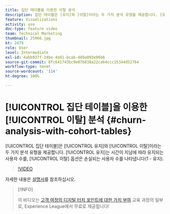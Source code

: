 ```yaml
---
title: 집단 테이블을 이용한 이탈 분석
description: 집단 테이블은 [유지]와 [이탈]이라는 두 가지 분석 유형을 제공합니다. [유지]는 시간이 지남에 따라 유지되는 사용자 수를, [이탈] 옵션은 손실되는 사용자 수를 나타냅니다(1 - 유지).
feature: Visualizations
activity: use
doc-type: feature video
team: Technical Marketing
thumbnail: 25966.jpg
kt: 2479
role: User
level: Intermediate
exl-id: 4abb937f-24be-4a91-bcab-489a093e96b6
source-git-commit: 8fc641743bc9e07b838a22ca64ccc15344d52764
workflow-type: tm+mt
source-wordcount: '114'
ht-degree: 100%

---
```


# [!UICONTROL 집단 테이블]을 이용한 [!UICONTROL 이탈] 분석 {#churn-analysis-with-cohort-tables}

[!UICONTROL 집단 테이블]은 [!UICONTROL 유지]와 [!UICONTROL 이탈]이라는 두 가지 분석 유형을 제공합니다. [!UICONTROL 유지]는 시간이 지남에 따라 유지되는 사용자 수를, [!UICONTROL 이탈] 옵션은 손실되는 사용자 수를 나타냅니다(1 - 유지).

>[!VIDEO](https://video.tv.adobe.com/v/25966/?quality=12&learn=on)

자세한 내용은 [설명서](https://experienceleague.adobe.com/docs/analytics/analyze/analysis-workspace/visualizations/cohort-table/cohort-analysis.html?lang=ko)를 참조하십시오.

>[!INFO]
>
> 이 비디오는 [고객 여정의 디지털 터치 포인트에 대한 가치 부여](https://experienceleague.adobe.com/?recommended=Analytics-U-1-2020.2) 교육 과정의 일부로, Experience League에서 무료로 제공됩니다!
